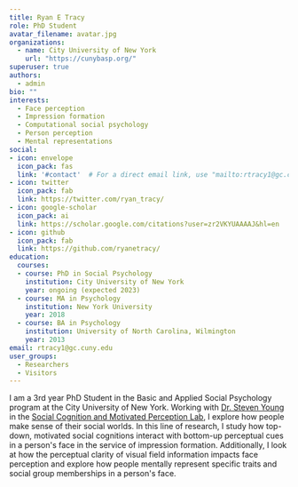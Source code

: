 ```yaml
---
title: Ryan E Tracy
role: PhD Student
avatar_filename: avatar.jpg
organizations:
  - name: City University of New York
    url: "https://cunybasp.org/"
superuser: true
authors:
  - admin
bio: ""
interests:
  - Face perception
  - Impression formation
  - Computational social psychology
  - Person perception
  - Mental representations
social:
- icon: envelope
  icon_pack: fas
  link: '#contact'  # For a direct email link, use "mailto:rtracy1@gc.cuny.edu".
- icon: twitter
  icon_pack: fab
  link: https://twitter.com/ryan_tracy/
- icon: google-scholar
  icon_pack: ai
  link: https://scholar.google.com/citations?user=zr2VKYUAAAAJ&hl=en
- icon: github
  icon_pack: fab
  link: https://github.com/ryanetracy/
education:
  courses:
  - course: PhD in Social Psychology
    institution: City University of New York
    year: ongoing (expected 2023)
  - course: MA in Psychology
    institution: New York University
    year: 2018
  - course: BA in Psychology
    institution: University of North Carolina, Wilmington
    year: 2013
email: rtracy1@gc.cuny.edu
user_groups:
  - Researchers
  - Visitors
---
```

I am a 3rd year PhD Student in the Basic and Applied Social Psychology program at the City University of New York. Working with <a href = "https://cunybasp.org/faculty#young">Dr. Steven Young</a> in the <a href = "https://sites.google.com/view/scamplab/home?authuser=2">Social Cognition and Motivated Perception Lab</a>, I explore how people make sense of their social worlds. In this line of research, I study how top-down, motivated social cognitions interact with bottom-up perceptual cues in a person's face in the service of impression formation. Additionally, I look at how the perceptual clarity of visual field information impacts face perception and explore how people mentally represent specific traits and social group memberships in a person's face.

